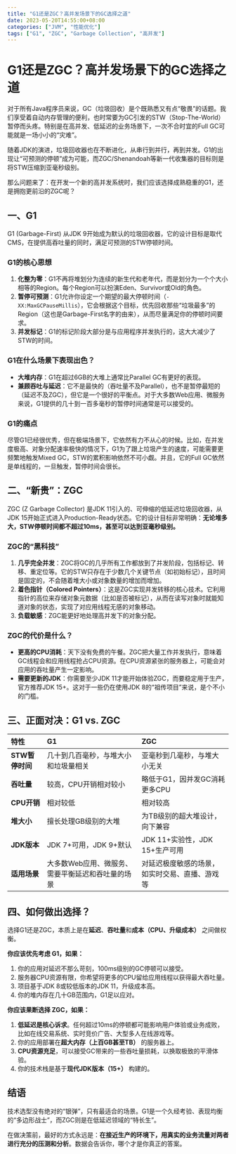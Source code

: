 ```yaml
---
title: "G1还是ZGC？高并发场景下的GC选择之道"
date: 2023-05-20T14:55:00+08:00
categories: ["JVM", "性能优化"]
tags: ["G1", "ZGC", "Garbage Collection", "高并发"]
---
```


# G1还是ZGC？高并发场景下的GC选择之道

对于所有Java程序员来说，GC（垃圾回收）是个既熟悉又有点“敬畏”的话题。我们享受着自动内存管理的便利，也时常要为GC引发的STW（Stop-The-World）暂停而头疼。特别是在高并发、低延迟的业务场景下，一次不合时宜的Full GC可能就是一场小小的“灾难”。

随着JDK的演进，垃圾回收器也在不断进化，从串行到并行，再到并发。G1的出现让“可预测的停顿”成为可能，而ZGC/Shenandoah等新一代收集器的目标则是将STW压缩到亚毫秒级别。

那么问题来了：在开发一个新的高并发系统时，我们应该选择成熟稳重的G1，还是拥抱更前沿的ZGC呢？

## 一、G1

G1 (Garbage-First) 从JDK 9开始成为默认的垃圾回收器，它的设计目标是取代CMS，在提供高吞吐量的同时，满足可预测的STW停顿时间。

### G1的核心思想
1.  **化整为零**：G1不再将堆划分为连续的新生代和老年代，而是划分为一个个大小相等的Region。每个Region可以扮演Eden、Survivor或Old的角色。
2.  **暂停可预测**：G1允许你设定一个期望的最大停顿时间（`-XX:MaxGCPauseMillis`），它会根据这个目标，优先回收那些“垃圾最多”的Region（这也是Garbage-First名字的由来），从而尽量满足你的停顿时间要求。
3.  **并发标记**：G1的标记阶段大部分是与应用程序并发执行的，这大大减少了STW的时间。

### G1在什么场景下表现出色？
-   **大堆内存**：G1在超过6GB的大堆上通常比Parallel GC有更好的表现。
-   **兼顾吞吐与延迟**：它不是最快的（吞吐量不及Parallel），也不是暂停最短的（延迟不及ZGC），但它是一个很好的平衡点。对于大多数Web应用、微服务来说，G1提供的几十到一百多毫秒的暂停时间通常是可以接受的。

### G1的痛点
尽管G1已经很优秀，但在极端场景下，它依然有力不从心的时候。比如，在并发度极高、对象分配速率极快的情况下，G1为了跟上垃圾产生的速度，可能需要更频繁地触发Mixed GC，STW的累积影响依然不可小觑。并且，它的Full GC依然是单线程的，一旦触发，暂停时间会很长。

## 二、“新贵”：ZGC

ZGC (Z Garbage Collector) 是JDK 11引入的、可伸缩的低延迟垃圾回收器，从JDK 15开始正式进入Production-Ready状态。它的设计目标非常明确：**无论堆多大，STW停顿时间都不超过10ms，甚至可以达到亚毫秒级别。**

### ZGC的“黑科技”
1.  **几乎完全并发**：ZGC将GC的几乎所有工作都放到了并发阶段，包括标记、转移、重定位等。它的STW只存在于少数几个关键节点（如初始标记），且时间是固定的，不会随着堆大小或对象数量的增加而增加。
2.  **着色指针（Colored Pointers）**：这是ZGC实现并发转移的核心技术。它利用指针的高位来存储对象元数据（比如是否被标记），从而在读写对象时就能知道对象的状态，实现了对应用线程无感的对象移动。
3.  **负载敏感**：ZGC能更好地处理高并发下的对象分配。

### ZGC的代价是什么？
-   **更高的CPU消耗**：天下没有免费的午餐。ZGC把大量工作并发执行，意味着GC线程会和应用线程抢占CPU资源。在CPU资源紧张的服务器上，可能会对应用的吞吐量产生一定影响。
-   **需要更新的JDK**：你需要至少JDK 11才能开始体验ZGC，而要稳定用于生产，官方推荐JDK 15+。这对于一些仍在使用JDK 8的“祖传项目”来说，是个不小的门槛。

## 三、正面对决：G1 vs. ZGC

| 特性 | G1 | ZGC |
| :--- | :--- | :--- |
| **STW暂停时间** | 几十到几百毫秒，与堆大小和垃圾量相关 | 亚毫秒到几毫秒，与堆大小无关 |
| **吞吐量** | 较高，CPU开销相对较小 | 略低于G1，因并发GC消耗更多CPU |
| **CPU开销** | 相对较低 | 相对较高 |
| **堆大小** | 擅长处理GB级别的大堆 | 为TB级别的超大堆设计，向下兼容 |
| **JDK版本** | JDK 7+可用，JDK 9+默认 | JDK 11+实验性，JDK 15+生产可用 |
| **适用场景** | 大多数Web应用、微服务、需要平衡延迟和吞吐量的场景 | 对延迟极度敏感的场景，如实时交易、直播、游戏等 |

## 四、如何做出选择？

选择G1还是ZGC，本质上是在**延迟**、**吞吐量**和**成本（CPU、升级成本）** 之间做权衡。

**你应该优先考虑 G1，如果：**

1.  你的应用对延迟不那么苛刻，100ms级别的GC停顿可以接受。
2.  服务器CPU资源有限，你希望将更多的CPU留给应用线程以获得最大吞吐量。
3.  项目基于JDK 8或较低版本的JDK 11，升级成本高。
4.  你的堆内存在几十GB范围内，G1足以应对。

**你应该果断选择 ZGC，如果：**

1.  **低延迟是核心诉求**。任何超过10ms的停顿都可能影响用户体验或业务成败，比如在线交易系统、实时竞价广告、大型多人在线游戏等。
2.  你的应用部署在**超大内存（上百GB甚至TB）** 的服务器上。
3.  **CPU资源充足**，可以接受GC带来的一些吞吐量损耗，以换取极致的平滑体验。
4.  你的技术栈是基于**现代JDK版本（15+）** 构建的。

## 结语

技术选型没有绝对的“银弹”，只有最适合的场景。G1是一个久经考验、表现均衡的“多边形战士”，而ZGC则是在低延迟领域的“特长生”。

在做决策前，最好的方式永远是：**在接近生产的环境下，用真实的业务流量对两者进行充分的压测和分析**。数据会告诉你，哪个才是你真正的答案。